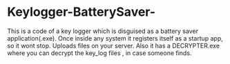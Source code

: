 # Keylogger-BatterySaver-
This is a code of a key logger which is disguised as a battery saver application(.exe). Once inside any system it registers itself as a startup app, so it wont stop. Uploads files on your server. Also it has a DECRYPTER.exe where you can decrypt the key_log files , in case someone finds.
